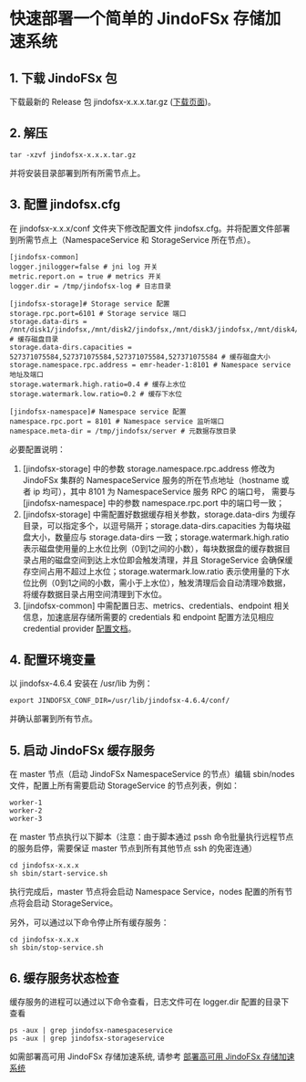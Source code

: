 # 快速部署一个简单的 JindoFSx 存储加速系统

## 1. 下载 JindoFSx 包
下载最新的 Release 包 jindofsx-x.x.x.tar.gz ([下载页面](/docs/user/4.x/jindodata_download.md))。

## 2. 解压
```
tar -xzvf jindofsx-x.x.x.tar.gz
```
并将安装目录部署到所有所需节点上。

## 3. 配置 jindofsx.cfg
在 jindofsx-x.x.x/conf 文件夹下修改配置文件 jindofsx.cfg。并将配置文件部署到所需节点上（NamespaceService 和 StorageService 所在节点）。

```
[jindofsx-common]
logger.jnilogger=false # jni log 开关
metric.report.on = true # metrics 开关
logger.dir = /tmp/jindofsx-log # 日志目录

[jindofsx-storage]# Storage service 配置
storage.rpc.port=6101 # Storage service 端口
storage.data-dirs = /mnt/disk1/jindofsx,/mnt/disk2/jindofsx,/mnt/disk3/jindofsx,/mnt/disk4/jindofsx # 缓存磁盘目录
storage.data-dirs.capacities = 527371075584,527371075584,527371075584,527371075584 # 缓存磁盘大小
storage.namespace.rpc.address = emr-header-1:8101 # Namespace service 地址及端口
storage.watermark.high.ratio=0.4 # 缓存上水位
storage.watermark.low.ratio=0.2 # 缓存下水位

[jindofsx-namespace]# Namespace service 配置
namespace.rpc.port = 8101 # Namespace service 监听端口
namespace.meta-dir = /tmp/jindofsx/server # 元数据存放目录
```
必要配置说明：
1. [jindofsx-storage] 中的参数 storage.namespace.rpc.address 修改为 JindoFSx 集群的 NamespaceService 服务的所在节点地址（hostname 或者 ip 均可），其中 8101 为 NamespaceService 服务 RPC 的端口号， 需要与 [jindofsx-namespace] 中的参数 namespace.rpc.port 中的端口号一致；
2. [jindofsx-storage] 中需配置好数据缓存相关参数，storage.data-dirs 为缓存目录，可以指定多个，以逗号隔开；storage.data-dirs.capacities 为每块磁盘大小，数量应与 storage.data-dirs 一致；storage.watermark.high.ratio 表示磁盘使用量的上水位比例（0到1之间的小数），每块数据盘的缓存数据目录占用的磁盘空间到达上水位即会触发清理，并且 StorageService 会确保缓存空间占用不超过上水位；storage.watermark.low.ratio 表示使用量的下水位比例（0到1之间的小数，需小于上水位），触发清理后会自动清理冷数据，将缓存数据目录占用空间清理到下水位。
3. [jindofsx-common] 中需配置日志、metrics、credentials、endpoint 相关信息，加速底层存储所需要的 credentials 和 endpoint 配置方法见相应 credential provider [配置文档](../security/jindofsx_credential_provider.md)。

## 4. 配置环境变量
以 jindofsx-4.6.4 安装在 /usr/lib 为例：
```
export JINDOFSX_CONF_DIR=/usr/lib/jindofsx-4.6.4/conf/
```
并确认部署到所有节点。

## 5. 启动 JindoFSx 缓存服务
在 master 节点（启动 JindoFSx NamespaceService 的节点）编辑 sbin/nodes 文件，配置上所有需要启动 StorageService 的节点列表，例如：
```
worker-1
worker-2
worker-3
```

在 master 节点执行以下脚本（注意：由于脚本通过 pssh 命令批量执行远程节点的服务启停，需要保证 master 节点到所有其他节点 ssh 的免密连通）
```
cd jindofsx-x.x.x
sh sbin/start-service.sh
```
执行完成后，master 节点将会启动 Namespace Service，nodes 配置的所有节点将会启动 StorageService。

另外，可以通过以下命令停止所有缓存服务：
```
cd jindofsx-x.x.x
sh sbin/stop-service.sh
```

## 6. 缓存服务状态检查
缓存服务的进程可以通过以下命令查看，日志文件可在 logger.dir 配置的目录下查看
```
ps -aux | grep jindofsx-namespaceservice
ps -aux | grep jindofsx-storageservice
```

如需部署高可用 JindoFSx 存储加速系统, 请参考 [部署高可用 JindoFSx 存储加速系统](../deploy/deploy_raft_ns.md)